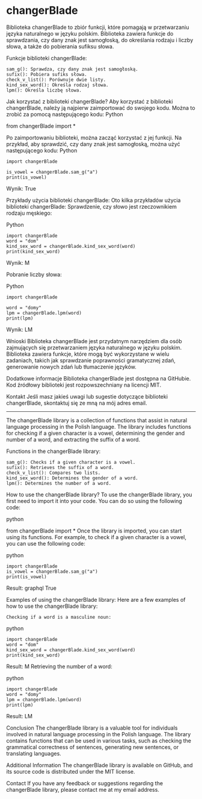 # changerBlade
Biblioteka changerBlade to zbiór funkcji, które pomagają w przetwarzaniu języka naturalnego w języku polskim. Biblioteka zawiera funkcje do sprawdzania, czy dany znak jest samogłoską, do określania rodzaju i liczby słowa, a także do pobierania sufiksu słowa.

Funkcje biblioteki changerBlade:

    sam_g(): Sprawdza, czy dany znak jest samogłoską.
    sufix(): Pobiera sufiks słowa.
    check_v_list(): Porównuje dwie listy.
    kind_sex_word(): Określa rodzaj słowa.
    lpm(): Określa liczbę słowa.

Jak korzystać z biblioteki changerBlade?
Aby korzystać z biblioteki changerBlade, należy ją najpierw zaimportować do swojego kodu. Można to zrobić za pomocą następującego kodu:
Python

from changerBlade import *

Po zaimportowaniu biblioteki, można zacząć korzystać z jej funkcji. Na przykład, aby sprawdzić, czy dany znak jest samogłoską, można użyć następującego kodu:
Python

    import changerBlade

    is_vowel = changerBlade.sam_g("a")
    print(is_vowel)

Wynik:
    True

Przykłady użycia biblioteki changerBlade:
Oto kilka przykładów użycia biblioteki changerBlade:
    Sprawdzenie, czy słowo jest rzeczownikiem rodzaju męskiego:

Python

    import changerBlade
    word = "dom"
    kind_sex_word = changerBlade.kind_sex_word(word)
    print(kind_sex_word)

Wynik:
M

Pobranie liczby słowa:

Python

    import changerBlade

    word = "domy"
    lpm = changerBlade.lpm(word)
    print(lpm)

Wynik:
LM

Wnioski
Biblioteka changerBlade jest przydatnym narzędziem dla osób zajmujących się przetwarzaniem języka naturalnego w języku polskim. Biblioteka zawiera funkcje, które mogą być wykorzystane w wielu zadaniach, takich jak sprawdzanie poprawności gramatycznej zdań, generowanie nowych zdań lub tłumaczenie języków.

Dodatkowe informacje
Biblioteka changerBlade jest dostępna na GitHubie. Kod źródłowy biblioteki jest rozpowszechniany na licencji MIT.

Kontakt
Jeśli masz jakieś uwagi lub sugestie dotyczące biblioteki changerBlade, skontaktuj się ze mną na mój adres email.

-----------------------------------------------------------------------------------

The changerBlade library is a collection of functions that assist in natural language processing in the Polish language. The library includes functions for checking if a given character is a vowel, determining the gender and number of a word, and extracting the suffix of a word.

Functions in the changerBlade library:

    sam_g(): Checks if a given character is a vowel.
    sufix(): Retrieves the suffix of a word.
    check_v_list(): Compares two lists.
    kind_sex_word(): Determines the gender of a word.
    lpm(): Determines the number of a word.

How to use the changerBlade library?
To use the changerBlade library, you first need to import it into your code. You can do so using the following code:

python

from changerBlade import *
Once the library is imported, you can start using its functions. For example, to check if a given character is a vowel, you can use the following code:

python

    import changerBlade
    is_vowel = changerBlade.sam_g("a")
    print(is_vowel)

Result:
graphql
True

Examples of using the changerBlade library:
Here are a few examples of how to use the changerBlade library:

    Checking if a word is a masculine noun:

python

    import changerBlade
    word = "dom"
    kind_sex_word = changerBlade.kind_sex_word(word)
    print(kind_sex_word)

Result:
M
    Retrieving the number of a word:

python

    import changerBlade
    word = "domy"
    lpm = changerBlade.lpm(word)
    print(lpm)

Result:
LM

Conclusion
The changerBlade library is a valuable tool for individuals involved in natural language processing in the Polish language. The library contains functions that can be used in various tasks, such as checking the grammatical correctness of sentences, generating new sentences, or translating languages.

Additional Information
The changerBlade library is available on GitHub, and its source code is distributed under the MIT license.

Contact
If you have any feedback or suggestions regarding the changerBlade library, please contact me at my email address.
